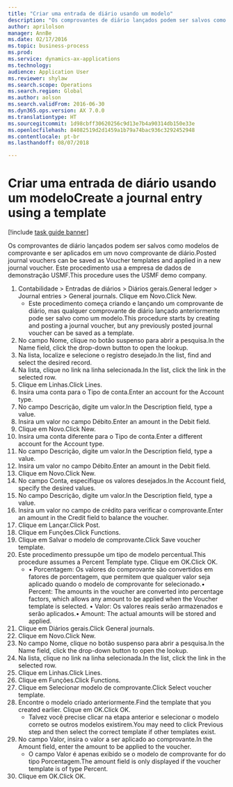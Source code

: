 ```yaml
--- 
title: "Criar uma entrada de diário usando um modelo"
description: "Os comprovantes de diário lançados podem ser salvos como modelos de comprovante e ser aplicados em um novo comprovante de diário."
author: aprilolson
manager: AnnBe
ms.date: 02/17/2016
ms.topic: business-process
ms.prod: 
ms.service: dynamics-ax-applications
ms.technology: 
audience: Application User
ms.reviewer: shylaw
ms.search.scope: Operations
ms.search.region: Global
ms.author: aolson
ms.search.validFrom: 2016-06-30
ms.dyn365.ops.version: AX 7.0.0
ms.translationtype: HT
ms.sourcegitcommit: 1d98cbff30620256c9d13e7b4a90314db150e33e
ms.openlocfilehash: 84082519d2d1459a1b79a74bac936c3292452948
ms.contentlocale: pt-br
ms.lasthandoff: 08/07/2018

---
```

# <a name="create-a-journal-entry-using-a-template"></a><span data-ttu-id="f75ec-103">Criar uma entrada de diário usando um modelo</span><span class="sxs-lookup"><span data-stu-id="f75ec-103">Create a journal entry using a template</span></span>

[!include [task guide banner](../../includes/task-guide-banner.md)]

<span data-ttu-id="f75ec-104">Os comprovantes de diário lançados podem ser salvos como modelos de comprovante e ser aplicados em um novo comprovante de diário.</span><span class="sxs-lookup"><span data-stu-id="f75ec-104">Posted journal vouchers can be saved as Voucher templates and applied in a new journal voucher.</span></span> <span data-ttu-id="f75ec-105">Este procedimento usa a empresa de dados de demonstração USMF.</span><span class="sxs-lookup"><span data-stu-id="f75ec-105">This procedure uses the USMF demo company.</span></span>

1. <span data-ttu-id="f75ec-106">Contabilidade > Entradas de diários > Diários gerais.</span><span class="sxs-lookup"><span data-stu-id="f75ec-106">General ledger > Journal entries > General journals.</span></span> <span data-ttu-id="f75ec-107">Clique em Novo.</span><span class="sxs-lookup"><span data-stu-id="f75ec-107">Click New.</span></span>
    * <span data-ttu-id="f75ec-108">Este procedimento começa criando e lançando um comprovante de diário, mas qualquer comprovante de diário lançado anteriormente pode ser salvo como um modelo.</span><span class="sxs-lookup"><span data-stu-id="f75ec-108">This procedure starts by creating and posting a journal voucher, but any previously posted journal voucher can be saved as a template.</span></span>  
2. <span data-ttu-id="f75ec-109">No campo Nome, clique no botão suspenso para abrir a pesquisa.</span><span class="sxs-lookup"><span data-stu-id="f75ec-109">In the Name field, click the drop-down button to open the lookup.</span></span>
3. <span data-ttu-id="f75ec-110">Na lista, localize e selecione o registro desejado.</span><span class="sxs-lookup"><span data-stu-id="f75ec-110">In the list, find and select the desired record.</span></span>
4. <span data-ttu-id="f75ec-111">Na lista, clique no link na linha selecionada.</span><span class="sxs-lookup"><span data-stu-id="f75ec-111">In the list, click the link in the selected row.</span></span>
5. <span data-ttu-id="f75ec-112">Clique em Linhas.</span><span class="sxs-lookup"><span data-stu-id="f75ec-112">Click Lines.</span></span>
6. <span data-ttu-id="f75ec-113">Insira uma conta para o Tipo de conta.</span><span class="sxs-lookup"><span data-stu-id="f75ec-113">Enter an account for the Account type.</span></span>
7. <span data-ttu-id="f75ec-114">No campo Descrição, digite um valor.</span><span class="sxs-lookup"><span data-stu-id="f75ec-114">In the Description field, type a value.</span></span>
8. <span data-ttu-id="f75ec-115">Insira um valor no campo Débito.</span><span class="sxs-lookup"><span data-stu-id="f75ec-115">Enter an amount in the Debit field.</span></span>
9. <span data-ttu-id="f75ec-116">Clique em Novo.</span><span class="sxs-lookup"><span data-stu-id="f75ec-116">Click New.</span></span>
10. <span data-ttu-id="f75ec-117">Insira uma conta diferente para o Tipo de conta.</span><span class="sxs-lookup"><span data-stu-id="f75ec-117">Enter a different account for the Account type.</span></span>
11. <span data-ttu-id="f75ec-118">No campo Descrição, digite um valor.</span><span class="sxs-lookup"><span data-stu-id="f75ec-118">In the Description field, type a value.</span></span>
12. <span data-ttu-id="f75ec-119">Insira um valor no campo Débito.</span><span class="sxs-lookup"><span data-stu-id="f75ec-119">Enter an amount in the Debit field.</span></span>
13. <span data-ttu-id="f75ec-120">Clique em Novo.</span><span class="sxs-lookup"><span data-stu-id="f75ec-120">Click New.</span></span>
14. <span data-ttu-id="f75ec-121">No campo Conta, especifique os valores desejados.</span><span class="sxs-lookup"><span data-stu-id="f75ec-121">In the Account field, specify the desired values.</span></span>
15. <span data-ttu-id="f75ec-122">No campo Descrição, digite um valor.</span><span class="sxs-lookup"><span data-stu-id="f75ec-122">In the Description field, type a value.</span></span>
16. <span data-ttu-id="f75ec-123">Insira um valor no campo de crédito para verificar o comprovante.</span><span class="sxs-lookup"><span data-stu-id="f75ec-123">Enter an amount in the Credit field to balance the voucher.</span></span>
17. <span data-ttu-id="f75ec-124">Clique em Lançar.</span><span class="sxs-lookup"><span data-stu-id="f75ec-124">Click Post.</span></span>
18. <span data-ttu-id="f75ec-125">Clique em Funções.</span><span class="sxs-lookup"><span data-stu-id="f75ec-125">Click Functions.</span></span>
19. <span data-ttu-id="f75ec-126">Clique em Salvar o modelo de comprovante.</span><span class="sxs-lookup"><span data-stu-id="f75ec-126">Click Save voucher template.</span></span>
20. <span data-ttu-id="f75ec-127">Este procedimento pressupõe um tipo de modelo percentual.</span><span class="sxs-lookup"><span data-stu-id="f75ec-127">This procedure assumes a Percent Template type.</span></span> <span data-ttu-id="f75ec-128">Clique em OK.</span><span class="sxs-lookup"><span data-stu-id="f75ec-128">Click OK.</span></span>
    * <span data-ttu-id="f75ec-129">• Porcentagem: Os valores do comprovante são convertidos em fatores de porcentagem, que permitem que qualquer valor seja aplicado quando o modelo de comprovante for selecionado.</span><span class="sxs-lookup"><span data-stu-id="f75ec-129">• Percent: The amounts in the voucher are converted into percentage factors, which allows any amount to be applied when the Voucher template is selected.</span></span>  <span data-ttu-id="f75ec-130">• Valor: Os valores reais serão armazenados e serão aplicados.</span><span class="sxs-lookup"><span data-stu-id="f75ec-130">• Amount: The actual amounts will be stored and applied.</span></span>  
21. <span data-ttu-id="f75ec-131">Clique em Diários gerais.</span><span class="sxs-lookup"><span data-stu-id="f75ec-131">Click General journals.</span></span>
22. <span data-ttu-id="f75ec-132">Clique em Novo.</span><span class="sxs-lookup"><span data-stu-id="f75ec-132">Click New.</span></span>
23. <span data-ttu-id="f75ec-133">No campo Nome, clique no botão suspenso para abrir a pesquisa.</span><span class="sxs-lookup"><span data-stu-id="f75ec-133">In the Name field, click the drop-down button to open the lookup.</span></span>
24. <span data-ttu-id="f75ec-134">Na lista, clique no link na linha selecionada.</span><span class="sxs-lookup"><span data-stu-id="f75ec-134">In the list, click the link in the selected row.</span></span>
25. <span data-ttu-id="f75ec-135">Clique em Linhas.</span><span class="sxs-lookup"><span data-stu-id="f75ec-135">Click Lines.</span></span>
26. <span data-ttu-id="f75ec-136">Clique em Funções.</span><span class="sxs-lookup"><span data-stu-id="f75ec-136">Click Functions.</span></span>
27. <span data-ttu-id="f75ec-137">Clique em Selecionar modelo de comprovante.</span><span class="sxs-lookup"><span data-stu-id="f75ec-137">Click Select voucher template.</span></span>
28. <span data-ttu-id="f75ec-138">Encontre o modelo criado anteriormente.</span><span class="sxs-lookup"><span data-stu-id="f75ec-138">Find the template that you created earlier.</span></span> <span data-ttu-id="f75ec-139">Clique em OK.</span><span class="sxs-lookup"><span data-stu-id="f75ec-139">Click OK.</span></span>
    * <span data-ttu-id="f75ec-140">Talvez você precise clicar na etapa anterior e selecionar o modelo correto se outros modelos existirem.</span><span class="sxs-lookup"><span data-stu-id="f75ec-140">You may need to click Previous step and then select the correct template if other templates exist.</span></span>  
29. <span data-ttu-id="f75ec-141">No campo Valor, insira o valor a ser aplicado ao comprovante.</span><span class="sxs-lookup"><span data-stu-id="f75ec-141">In the Amount field, enter the amount to be applied to the voucher.</span></span>
    * <span data-ttu-id="f75ec-142">O campo Valor é apenas exibido se o modelo de comprovante for do tipo Porcentagem.</span><span class="sxs-lookup"><span data-stu-id="f75ec-142">The amount field is only displayed if the voucher template is of type Percent.</span></span>  
30. <span data-ttu-id="f75ec-143">Clique em OK.</span><span class="sxs-lookup"><span data-stu-id="f75ec-143">Click OK.</span></span>


